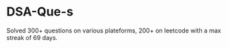# DSA-Que-s
Solved 300+ questions on various plateforms, 200+ on leetcode with a max streak of 69 days.
